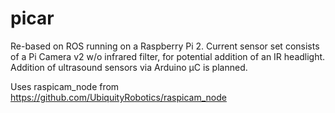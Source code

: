 # picar
Re-based on ROS running on a Raspberry Pi 2.
Current sensor set consists of a Pi Camera v2 w/o infrared filter, for potential addition of an IR headlight.
Addition of ultrasound sensors via Arduino µC is planned.

Uses raspicam_node from https://github.com/UbiquityRobotics/raspicam_node

